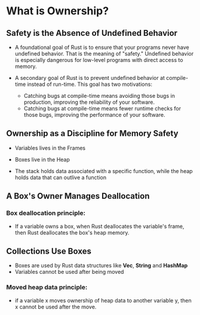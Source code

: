 # What is Ownership?

## Safety is the Absence of Undefined Behavior
* A foundational goal of Rust is to ensure that your programs never have undefined behavior. That is the meaning of "safety." Undefined behavior is especially dangerous for low-level programs with direct access to memory.

* A secondary goal of Rust is to prevent undefined behavior at compile-time instead of run-time. This goal has two motivations:
    - Catching bugs at compile-time means avoiding those bugs in production, improving the reliability of your software.
    - Catching bugs at compile-time means fewer runtime checks for those bugs, improving the performance of your software.

## Ownership as a Discipline for Memory Safety
* Variables lives in the Frames
* Boxes live in the Heap

* The stack holds data associated with a specific function, while the heap holds data that can outlive a function

## A Box's Owner Manages Deallocation

### Box deallocation principle:
- If a variable owns a box, when Rust deallocates the variable's frame, then Rust deallocates the box's heap memory.

## Collections Use Boxes
* Boxes are used by Rust data structures like __Vec__, __String__ and __HashMap__
* Variables cannot be used after being moved

### Moved heap data principle:
* if a variable x moves ownership of heap data to another variable y, then x cannot be used after the move.
